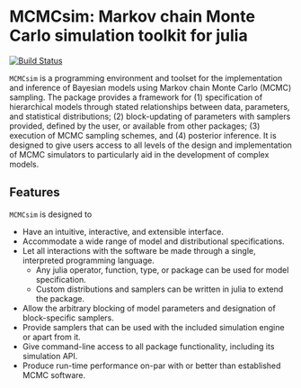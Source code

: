 # MCMCsim: Markov chain Monte Carlo simulation toolkit for julia

[![Build Status](https://travis-ci.org/drbjsmith/MCMCSim.jl.png)](https://travis-ci.org/drbjsmith/MCMCSim.jl)

`MCMCsim` is a programming environment and toolset for the implementation and inference of Bayesian models using Markov chain Monte Carlo (MCMC) sampling.  The package provides a framework for (1) specification of hierarchical models through stated relationships between data, parameters, and statistical distributions; (2) block-updating of parameters with samplers provided, defined by the user, or available from other packages; (3) execution of MCMC sampling schemes, and (4) posterior inference.  It is designed to give users access to all levels of the design and implementation of MCMC simulators to particularly aid in the development of complex models.


## Features

`MCMCsim` is designed to

* Have an intuitive, interactive, and extensible interface.
* Accommodate a wide range of model and distributional specifications.
* Let all interactions with the software be made through a single, interpreted programming language.
  * Any julia operator, function, type, or package can be used for model specification.
  * Custom distributions and samplers can be written in julia to extend the package.
* Allow the arbitrary blocking of model parameters and designation of block-specific samplers.
* Provide samplers that can be used with the included simulation engine or apart from it.
* Give command-line access to all package functionality, including its simulation API.
* Produce run-time performance on-par with or better than established MCMC software.
